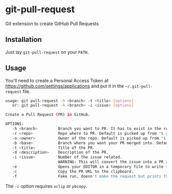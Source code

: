 git-pull-request
================

Git extension to create GitHub Pull Requests

Installation
------------

Just lay `git-pull-request` on your `PATH`.

Usage
-----

You'll need to create a Personal Access Token at https://github.com/settings/applications and put it in the `~/.git-pull-request` file.

```bash
usage: git pull-request -h <branch> -t <title> [options]
   or: git pull-request -h <branch> -i <issue> [options]

Create a Pull Request (PR) in GitHub.

OPTIONS:
   -h <branch>         Branch you want to PR. It has to exist in the remote. Default from "$ git symbolic-ref --short HEAD"
   -r <repo>           Repo where to PR. Default is picked up from "$ git remote -v" origin fetch url.
   -o <owner>          Owner of the repo. Default is picked up from "$ git remote -v" origin fetch url.
   -b <base>           Branch where you want your PR merged into. Default "master".
   -t <title>          Title of the PR.
   -d <description>    Description of the PR.
   -i <issue>          Number of the issue related.
                       WARNING: This will convert the issue into a PR and override <title> and <description>
   -e                  Opens your EDITOR in a temporary file to write the description.
   -c                  Copy the PR URL to the clipboard.
   -f                  Fake run, doesn't make the request but prints the URL and body.

```

The `-c` option requires `xclip` or `pbcopy`.

